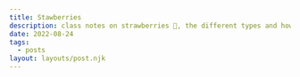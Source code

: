 ```yaml
---
title: Stawberries
description: class notes on strawberries 🍓, the different types and how to grow them!
date: 2022-08-24
tags:
  - posts
layout: layouts/post.njk
---
```


